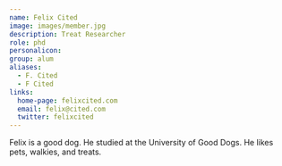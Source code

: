 ```yaml
---
name: Felix Cited
image: images/member.jpg
description: Treat Researcher
role: phd
personalicon: 
group: alum
aliases:
  - F. Cited
  - F Cited
links:
  home-page: felixcited.com
  email: felix@cited.com
  twitter: felixcited
---
```


Felix is a good dog.
He studied at the University of Good Dogs.
He likes pets, walkies, and treats.
